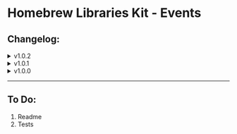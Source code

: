 # Homebrew Libraries Kit - Events

## Changelog:

<details>
<summary>v1.0.2</summary>

- Now the Delegate class stores the wrapper as std::shared_ptr<...>
- Move/Copy operators and constructors added to all wrappers
- Move/Copy operators and constructors added to the Delegate class

</details>



<details>
<summary>v1.0.1</summary>

- Added copy and move constructors to the Event
- Added NotifierObject class to watch event handler objects

</details>



<details>
<summary>v1.0.0</summary>

- First commit :)

</details>

***

## To Do:
1. Readme
2. Tests